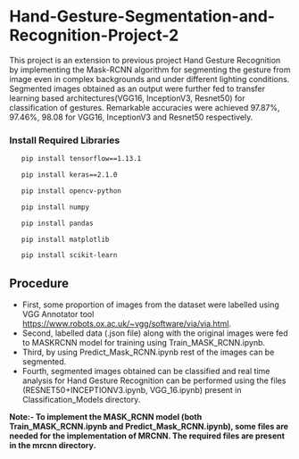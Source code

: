 # Hand-Gesture-Segmentation-and-Recognition-Project-2
This project is an extension to previous project Hand Gesture Recognition by implementing the Mask-RCNN algorithm for segmenting the gesture from image even in complex backgrounds and under different lighting conditions. Segmented images obtained as an output were further fed to transfer learning based architectures(VGG16, InceptionV3, Resnet50) for classification of gestures. Remarkable accuracies were achieved 97.87%, 97.46%, 98.08 for VGG16, InceptionV3 and Resnet50 respectively. 

### Install Required Libraries
```bash
   pip install tensorflow==1.13.1
```
```bash
   pip install keras==2.1.0
```
```bash
   pip install opencv-python
```
```bash
   pip install numpy 
```
```bash
   pip install pandas
```
```bash
   pip install matplotlib
```
```bash
   pip install scikit-learn
```
## Procedure
- First, some proportion of images from the dataset were labelled using VGG Annotator tool https://www.robots.ox.ac.uk/~vgg/software/via/via.html.
- Second, labelled data (.json file) along with the original images were fed to MASKRCNN model for training using Train_MASK_RCNN.ipynb.
- Third, by using Predict_Mask_RCNN.ipynb rest of the images can be segmented.
- Fourth, segmented images obtained can be classified and real time analysis for Hand Gesture Recognition can be performed using the files (RESNET50+INCEPTIONV3.ipynb, VGG_16.ipynb) present in Classification_Models directory.

**Note:- To implement the MASK_RCNN model (both Train_MASK_RCNN.ipynb and Predict_Mask_RCNN.ipynb), some files are needed for the implementation of MRCNN. The required files are present in the mrcnn directory.**
